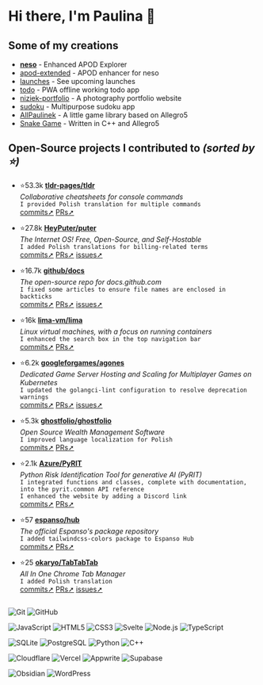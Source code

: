# Hi there, I'm Paulina 👋

## Some of my creations

- **[neso](https://neso.vercel.app/)** - Enhanced APOD Explorer
- [apod-extended](https://github.com/paulinek13/apod-extended) - APOD enhancer for neso
- [launches](https://perseid.vercel.app/launches) - See upcoming launches
- [todo](https://paulinek13.github.io/todo/) - PWA offline working todo app
- [niziek-portfolio](https://niziek-portfolio.pages.dev/) - A photography portfolio website
- [sudoku](https://github.com/paulinek13/sudoku) - Multipurpose sudoku app
- [AllPaulinek](https://github.com/paulinek13/AllPaulinek) - A little game library based on Allegro5
- [Snake Game](https://github.com/paulinek13/Snake-Game) - Written in C++ and Allegro5

## Open-Source projects I contributed to _(sorted by ⭐)_

- ⭐53.3k [**tldr-pages/tldr**](https://github.com/tldr-pages/tldr)  
_Collaborative cheatsheets for console commands_  
`I provided Polish translation for multiple commands`  
[commits➚](https://github.com/tldr-pages/tldr/commits?author=paulinek13)
[PRs➚](https://github.com/tldr-pages/tldr/pulls?q=is%3Apr+author%3Apaulinek13)

- ⭐27.8k [**HeyPuter/puter**](https://github.com/HeyPuter/puter)  
_The Internet OS! Free, Open-Source, and Self-Hostable_  
`I added Polish translations for billing-related terms`  
[commits➚](https://github.com/HeyPuter/puter/commits?author=paulinek13)
[PRs➚](https://github.com/HeyPuter/puter/pulls?q=is%3Apr+author%3Apaulinek13)
[issues➚](https://github.com/HeyPuter/puter/issues?q=sort%3Aupdated-desc+is%3Aissue+involves%3Apaulinek13)

- ⭐16.7k [**github/docs**](https://github.com/github/docs)  
_The open-source repo for docs.github.com_  
`I fixed some articles to ensure file names are enclosed in backticks`  
[commits➚](https://github.com/github/docs/commits?author=paulinek13)
[PRs➚](https://github.com/github/docs/pulls?q=is%3Apr+author%3Apaulinek13)
[issues➚](https://github.com/github/docs/issues?q=sort%3Aupdated-desc+is%3Aissue+involves%3Apaulinek13)

- ⭐16k [**lima-vm/lima**](https://github.com/lima-vm/lima)  
_Linux virtual machines, with a focus on running containers_  
`I enhanced the search box in the top navigation bar`  
[commits➚](https://github.com/lima-vm/lima/commits?author=paulinek13)
[PRs➚](https://github.com/lima-vm/lima/pulls?q=is%3Apr+author%3Apaulinek13)

- ⭐6.2k [**googleforgames/agones**](https://github.com/googleforgames/agones)  
_Dedicated Game Server Hosting and Scaling for Multiplayer Games on Kubernetes_  
`I updated the golangci-lint configuration to resolve deprecation warnings`  
[commits➚](https://github.com/googleforgames/agones/commits?author=paulinek13)
[PRs➚](https://github.com/googleforgames/agones/pulls?q=is%3Apr+author%3Apaulinek13)
[issues➚](https://github.com/googleforgames/agones/issues?q=sort%3Aupdated-desc+is%3Aissue+involves%3Apaulinek13)

- ⭐5.3k [**ghostfolio/ghostfolio**](https://github.com/ghostfolio/ghostfolio)  
_Open Source Wealth Management Software_  
`I improved language localization for Polish`  
[commits➚](https://github.com/ghostfolio/ghostfolio/commits?author=paulinek13)
[PRs➚](https://github.com/ghostfolio/ghostfolio/pulls?q=is%3Apr+author%3Apaulinek13)

- ⭐2.1k [**Azure/PyRIT**](https://github.com/Azure/PyRIT)  
_Python Risk Identification Tool for generative AI (PyRIT)_  
`I integrated functions and classes, complete with documentation, into the pyrit.common API reference`  
`I enhanced the website by adding a Discord link`  
[commits➚](https://github.com/Azure/PyRIT/commits?author=paulinek13)
[PRs➚](https://github.com/Azure/PyRIT/pulls?q=is%3Apr+author%3Apaulinek13)

- ⭐57 [**espanso/hub**](https://github.com/espanso/hub)  
_The official Espanso's package repository_  
`I added tailwindcss-colors package to Espanso Hub`  
[commits➚](https://github.com/espanso/hub/commits?author=paulinek13)
[PRs➚](https://github.com/espanso/hub/pulls?q=is%3Apr+author%3Apaulinek13)

- ⭐25 [**okaryo/TabTabTab**](https://github.com/okaryo/TabTabTab)  
_All In One Chrome Tab Manager_  
`I added Polish translation`  
[commits➚](https://github.com/okaryo/TabTabTab/commits?author=paulinek13)
[PRs➚](https://github.com/okaryo/TabTabTab/pulls?q=is%3Apr+author%3Apaulinek13)
[issues➚](https://github.com/okaryo/TabTabTab/issues?q=sort%3Aupdated-desc+is%3Aissue+involves%3Apaulinek13)

##

![Git](https://img.shields.io/badge/Git-F05032.svg?style=for-the-badge&logo=Git&logoColor=white)
![GitHub](https://img.shields.io/badge/GitHub-181717.svg?style=for-the-badge&logo=GitHub&logoColor=white)

![JavaScript](https://img.shields.io/badge/JavaScript-F7DF1E.svg?style=for-the-badge&logo=JavaScript&logoColor=black)
![HTML5](https://img.shields.io/badge/HTML5-E34F26.svg?style=for-the-badge&logo=HTML5&logoColor=white)
![CSS3](https://img.shields.io/badge/CSS3-1572B6.svg?style=for-the-badge&logo=CSS3&logoColor=white)
![Svelte](https://img.shields.io/badge/Svelte-FF3E00.svg?style=for-the-badge&logo=Svelte&logoColor=white)
![Node.js](https://img.shields.io/badge/Node.js-5FA04E.svg?style=for-the-badge&logo=nodedotjs&logoColor=white)
![TypeScript](https://img.shields.io/badge/TypeScript-3178C6.svg?style=for-the-badge&logo=TypeScript&logoColor=white)

![SQLite](https://img.shields.io/badge/SQLite-003B57.svg?style=for-the-badge&logo=SQLite&logoColor=white)
![PostgreSQL](https://img.shields.io/badge/PostgreSQL-4169E1.svg?style=for-the-badge&logo=PostgreSQL&logoColor=white)
![Python](https://img.shields.io/badge/Python-3776AB.svg?style=for-the-badge&logo=Python&logoColor=white)
![C++](https://img.shields.io/badge/C++-00599C.svg?style=for-the-badge&logo=C++&logoColor=white)

![Cloudflare](https://img.shields.io/badge/Cloudflare-F38020.svg?style=for-the-badge&logo=Cloudflare&logoColor=white)
![Vercel](https://img.shields.io/badge/Vercel-000000.svg?style=for-the-badge&logo=Vercel&logoColor=white)
![Appwrite](https://img.shields.io/badge/Appwrite-FD366E.svg?style=for-the-badge&logo=Appwrite&logoColor=white)
![Supabase](https://img.shields.io/badge/Supabase-3FCF8E.svg?style=for-the-badge&logo=Supabase&logoColor=white)

![Obsidian](https://img.shields.io/badge/Obsidian-7C3AED.svg?style=for-the-badge&logo=Obsidian&logoColor=white)
![WordPress](https://img.shields.io/badge/WordPress-21759B.svg?style=for-the-badge&logo=WordPress&logoColor=white)
